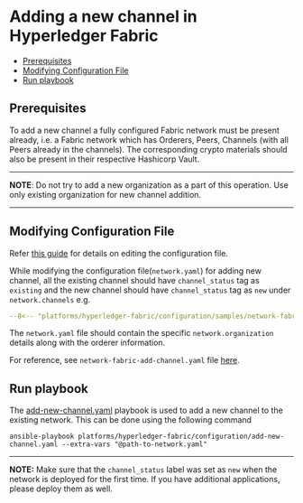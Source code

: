 [//]: # (##############################################################################################)
[//]: # (Copyright Accenture. All Rights Reserved.)
[//]: # (SPDX-License-Identifier: Apache-2.0)
[//]: # (##############################################################################################)

<a name = "adding-new-channel-to-existing-network-in-fabric"></a>
# Adding a new channel in Hyperledger Fabric

- [Prerequisites](#prerequisites)
- [Modifying Configuration File](#modifying-configuration-file)
- [Run playbook](#run-playbook)


<a name = "prerequisites"></a>
## Prerequisites
To add a new channel a fully configured Fabric network must be present already, i.e. a Fabric network which has Orderers, Peers, Channels (with all Peers already in the channels). The corresponding crypto materials should also be present in their respective Hashicorp Vault. 

---
**NOTE**: Do not try to add a new organization as a part of this operation. Use only existing organization for new channel addition. 

---

<a name = "create_config_file"></a>
## Modifying Configuration File

Refer [this guide](../networkyaml-fabric.md) for details on editing the configuration file.

While modifying the configuration file(`network.yaml`) for adding new channel, all the existing channel should have `channel_status` tag as `existing` and the new channel should have `channel_status` tag as `new` under `network.channels` e.g.

```yaml
--8<-- "platforms/hyperledger-fabric/configuration/samples/network-fabric-add-new-channel.yaml:66:193"
```

The `network.yaml` file should contain the specific `network.organization` details along with the orderer information.


For reference, see `network-fabric-add-channel.yaml` file [here](https://github.com/hyperledger/bevel/tree/main/platforms/hyperledger-fabric/configuration/samples/network-fabric-add-new-channel.yaml).

<a name = "run_network"></a>
## Run playbook

The [add-new-channel.yaml](https://github.com/hyperledger/bevel/blob/main/platforms/hyperledger-fabric/configuration/add-new-channel.yaml) playbook is used to add a new channel to the existing network. This can be done using the following command

```
ansible-playbook platforms/hyperledger-fabric/configuration/add-new-channel.yaml --extra-vars "@path-to-network.yaml"
```

---
**NOTE:** Make sure that the `channel_status` label was set as `new` when the network is deployed for the first time. If you have additional applications, please deploy them as well.

